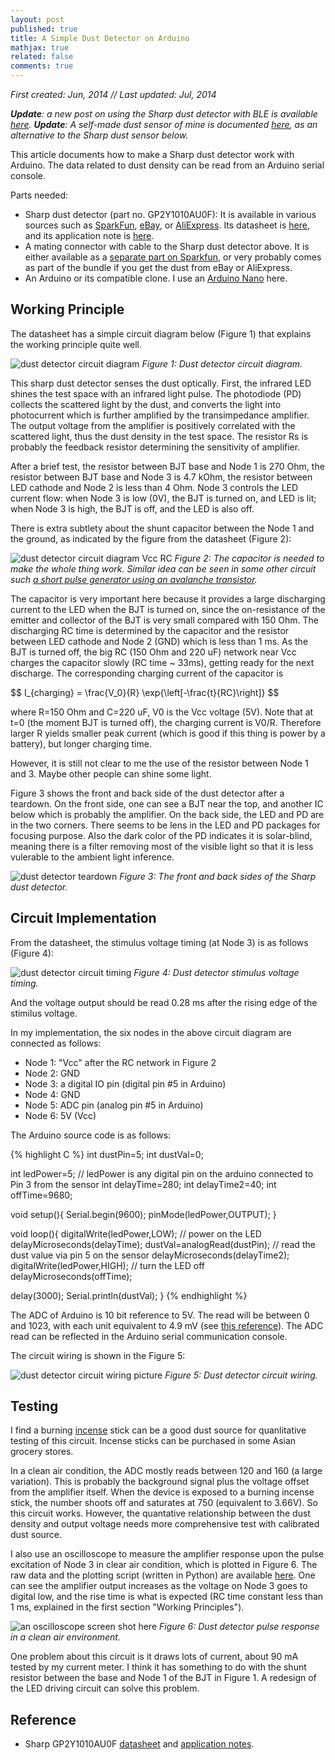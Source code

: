 ```yaml
---
layout: post
published: true
title: A Simple Dust Detector on Arduino
mathjax: true
related: false
comments: true
---
```


_First created: Jun, 2014 // Last updated: Jul, 2014_

_**Update**: a new post on using the Sharp dust detector with BLE is available [here](./misc-dust-detector-with-arduino-ble.html)._
_**Update**: A self-made dust sensor of mine is documented [here](./misc-dust-detector-diy.html), as an alternative to the Sharp dust sensor below._

This article documents how to make a Sharp dust detector work with Arduino. The data related to dust density can be read from an Arduino serial console. 

Parts needed: 

* Sharp dust detector (part no. GP2Y1010AU0F): It is available in various sources such as [SparkFun](https://www.sparkfun.com/products/9689), [eBay](http://www.ebay.com/sch/i.html?_trksid=p2050601.m570.l1313.TR0.TRC0.H0.XGP2Y1010AU0F&_nkw=GP2Y1010AU0F&_sacat=0&_from=R40), or [AliExpress](http://www.aliexpress.com/wholesale?SearchText=GP2Y1010AU0F&catId=&iniamplifiertive_id=SB_20140720161522). Its datasheet is [here](./assets/files/wiki/sharp_dust_detector_gp2y1010au_datasheet.pdf), and its application note is [here](./assets/files/wiki/sharp_dust_detector_gp2y1010au_datasheet.pdf). 
* A mating connector with cable to the Sharp dust detector above. It is either available as a [separate part on Sparkfun](https://www.sparkfun.com/products/9690), or very probably comes as part of the bundle if you get the dust from eBay or AliExpress. 
* An Arduino or its compatible clone. I use an [Arduino Nano](http://arduino.cc/en/Main/arduinoBoardNano) here. 


## Working Principle

The datasheet has a simple circuit diagram below (Figure 1) that explains the working principle quite well. 

![dust detector circuit diagram](./assets/files/wiki/img9_dust_detector_circuit_diagram.png)
_Figure 1: Dust detector circuit diagram._

This sharp dust detector senses the dust optically. First, the infrared LED shines the test space with an infrared light pulse. The photodiode (PD) collects the scattered light by the dust, and converts the light into photocurrent which is further amplified by the transimpedance amplifier. The output voltage from the amplifier is positively correlated with the scattered light, thus the dust density in the test space. The resistor Rs is probably the feedback resistor determining the sensitivity of amplifier. 

After a brief test, the resistor between BJT base and Node 1 is 270 Ohm, the resistor between BJT base and Node 3 is 4.7 kOhm, the resistor between LED cathode and Node 2 is less than 4 Ohm. Node 3 controls the LED current flow: when Node 3 is low (0V), the BJT is turned on, and LED is lit; when Node 3 is high, the BJT is off, and the LED is also off. 

There is extra subtlety about the shunt capacitor between the Node 1 and the ground, as indicated by the figure from the datasheet (Figure 2): 
 
![dust detector circuit diagram Vcc RC](./assets/files/wiki/img11_dust_detector_circuit_diagram_Vcc_RC.png)
_Figure 2: The capacitor is needed to make the whole thing work. Similar idea can be seen in some other circuit such [a short pulse generator using an avalanche transistor](http://www.kerrywong.com/2013/05/18/avalanche-pulse-generator-build-using-2n3904/)._

The capacitor is very important here because it provides a large discharging current to the LED when the BJT is turned on, since the on-resistance of the emitter and collector of the BJT is very small compared with 150 Ohm. The discharging RC time is determined by the capacitor and the resistor between LED cathode and Node 2 (GND) which is less than 1 ms. As the BJT is turned off, the big RC (150 Ohm and 220 uF) network near Vcc charges the capacitor slowly (RC time ~ 33ms), getting ready for the next discharge. The corresponding charging current of the capacitor is 

<div>
$$ I_{charging} = \frac{V_0}{R} \exp{\left[-\frac{t}{RC}\right]} $$
</div>

where R=150 Ohm and C=220 uF, V0 is the Vcc voltage (5V). Note that at t=0 (the moment BJT is turned off), the charging current is V0/R. Therefore larger R yields smaller peak current (which is good if this thing is power by a battery), but longer charging time. 

However, it is still not clear to me the use of the resistor between Node 1 and 3. Maybe other people can shine some light. 

Figure 3 shows the front and back side of the dust detector after a teardown. On the front side, one can see a BJT near the top, and another IC below which is probably the amplifier. On the back side, the LED and PD are in the two corners. There seems to be lens in the LED and PD packages for focusing purpose. Also the dark color of the PD indicates it is solar-blind, meaning there is a filter removing most of the visible light so that it is less vulerable to the ambient light inference. 

![dust detector teardown](./assets/files/wiki/img13_dust_detector_teardown.png)
_Figure 3: The front and back sides of the Sharp dust detector._


## Circuit Implementation

From the datasheet, the stimulus voltage timing (at Node 3) is as follows (Figure 4): 

![dust detector circuit timing](./assets/files/wiki/img10_dust_detector_circuit_timing.png)
_Figure 4: Dust detector stimulus voltage timing._

And the voltage output should be read 0.28 ms after the rising edge of the stimilus voltage. 


In my implementation, the six nodes in the above circuit diagram are connected as follows: 

* Node 1: "Vcc" after the RC network in Figure 2
* Node 2: GND
* Node 3: a digital IO pin (digital pin #5 in Arduino)
* Node 4: GND
* Node 5: ADC pin (analog pin #5 in Arduino)
* Node 6: 5V (Vcc)

The Arduino source code is as follows:

{% highlight C %}
int dustPin=5;
int dustVal=0;

int ledPower=5; // ledPower is any digital pin on the arduino connected to Pin 3 from the sensor
int delayTime=280;
int delayTime2=40;
int offTime=9680;

void setup(){
Serial.begin(9600);
pinMode(ledPower,OUTPUT);
}

void loop(){
digitalWrite(ledPower,LOW); // power on the LED
delayMicroseconds(delayTime);
dustVal=analogRead(dustPin); // read the dust value via pin 5 on the sensor
delayMicroseconds(delayTime2);
digitalWrite(ledPower,HIGH); // turn the LED off
delayMicroseconds(offTime);

delay(3000);
Serial.println(dustVal);
}
{% endhighlight %}

The ADC of Arduino is 10 bit reference to 5V. The read will be between 0 and 1023, with each unit equivalent to 4.9 mV (see [this reference](http://arduino.cc/en/Reference/analogRead)). The ADC read can be reflected in the Arduino serial communication console. 

The circuit wiring is shown in the Figure 5: 

![dust detector circuit wiring picture](./assets/files/wiki/img12_dust_detector_circuit_wiring.png)
_Figure 5: Dust detector circuit wiring._

## Testing

I find a burning [incense](http://en.wikipedia.org/wiki/Incense) stick can be a good dust source for quanlitative testing of this circuit. Incense sticks can be purchased in some Asian grocery stores. 

In a clean air condition, the ADC mostly reads between 120 and 160 (a large variation). This is probably the background signal plus the voltage offset from the amplifier itself. When the device is exposed to a burning incense stick, the number shoots off and saturates at 750 (equivalent to 3.66V). So this circuit works. However, the quantative relationship between the dust density and output voltage needs more comprehensive test with calibrated dust source. 

I also use an oscilloscope to measure the amplifier response upon the pulse excitation of Node 3 in clear air condition, which is plotted in Figure 6. The raw data and the plotting script (written in Python) are available [here](https://gist.github.com/lijunhw/c97857a7beebe0a154f0). One can see the amplifier output increases as the voltage on Node 3 goes to digital low, and the rise time is what is expected (RC time constant less than 1 ms, explained in the first section "Working Principles"). 

![an oscilloscope screen shot here](./assets/files/wiki/img14_dust_detector_pulse_response.png)
_Figure 6: Dust detector pulse response in a clean air environment._

One problem about this circuit is it draws lots of current, about 90 mA tested by my current meter. I think it has something to do with the shunt resistor between the base and Node 1 of the BJT in Figure 1. A redesign of the LED driving circuit can solve this problem. 


## Reference

* Sharp GP2Y1010AU0F [datasheet](./assets/files/wiki/sharp_dust_detector_gp2y1010au_datasheet.pdf) and [application notes](./assets/files/wiki/sharp_dust_detector_gp2y1010au_datasheet.pdf).
